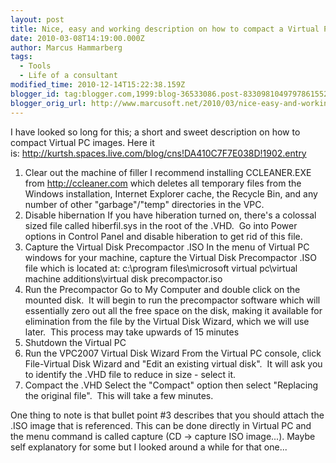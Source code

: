 ```yaml
---
layout: post
title: Nice, easy and working description on how to compact a Virtual PC Image
date: 2010-03-08T14:19:00.000Z
author: Marcus Hammarberg
tags:
  - Tools
  - Life of a consultant
modified_time: 2010-12-14T15:22:38.159Z
blogger_id: tag:blogger.com,1999:blog-36533086.post-8330981049797861552
blogger_orig_url: http://www.marcusoft.net/2010/03/nice-easy-and-working-description-on.html
---
```



I have looked so long for this; a short and sweet description on how
to compact Virtual PC images. Here it
is: <http://kurtsh.spaces.live.com/blog/cns!DA410C7F7E038D!1902.entry>

1. Clear out the machine of filler
    I recommend installing CCLEANER.EXE from <http://ccleaner.com> which
    deletes all temporary files from the Windows installation, Internet
    Explorer cache, the Recycle Bin, and any number of other
    "garbage"/"temp" directories in the VPC.
2. Disable hibernation
    If you have hiberation turned on, there's a colossal sized file
    called hiberfil.sys in the root of the .VHD.  Go into Power options
    in Control Panel and disable hiberation to get rid of this file.
3. Capture the Virtual Disk Precompactor .ISO
    In the menu of Virtual PC windows for your machine, capture the
    Virtual Disk Precompactor .ISO file which is located at:
    c:\program files\microsoft virtual pc\virtual machine
    additions\virtual disk precompactor.iso
4. Run the Precompactor
    Go to My Computer and double click on the mounted disk.  It will
    begin to run the precompactor software which will essentially zero
    out all the free space on the disk, making it available for
    elimination from the file by the Virtual Disk Wizard, which we will
    use later.  This process may take upwards of 15 minutes
5. Shutdown the Virtual PC
6. Run the VPC2007 Virtual Disk Wizard
    From the Virtual PC console, click File-Virtual Disk Wizard and
    "Edit an existing virtual disk".  It will ask you to identify the
    .VHD file to reduce in size - select it.
7. Compact the .VHD
    Select the "Compact" option then select "Replacing the original
    file".  This will take a few minutes.

One thing to note is that bullet point \#3 describes that you should
attach the .ISO image that is referenced. This can be done directly in
Virtual PC and the menu command is called capture (CD -\> capture ISO
image...). Maybe self explanatory for some but I looked around a while
for that one...
